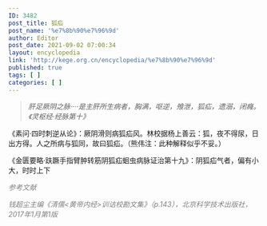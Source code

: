 ```yaml
---
ID: 3482
post_title: 狐疝
post_name: '%e7%8b%90%e7%96%9d'
author: Editor
post_date: 2021-09-02 07:00:34
layout: encyclopedia
link: 'http://kege.org.cn/encyclopedia/%e7%8b%90%e7%96%9d'
published: true
tags: [ ]
categories: [ ]
---
```

<blockquote><em>肝足厥阴之脉····是主肝所生病者，胸满，呕逆，飧泄，狐疝，遗溺，闭癃。《灵枢经·经脉第十》</em></blockquote>
《素问·四时刺逆从论》：厥阴滑则病狐疝风。林校据杨上善云：狐，夜不得尿，日出方得。人之所病与狐同，故曰狐疝。（熊伟注：此种解释似乎不妥。）

《金匮要略·趺蹶手指臂肿转筋阴狐疝蛔虫病脉证治第十九》：阴狐疝气者，偏有小大，时时上下

<span style="color: #808080;"><em>参考文献</em></span>

<span style="color: #808080;"><em>钱超尘主编《清儒&lt;黄帝内经&gt;训诂校勘文集》（p.143），北京科学技术出版社，2017年1月第1版</em></span>